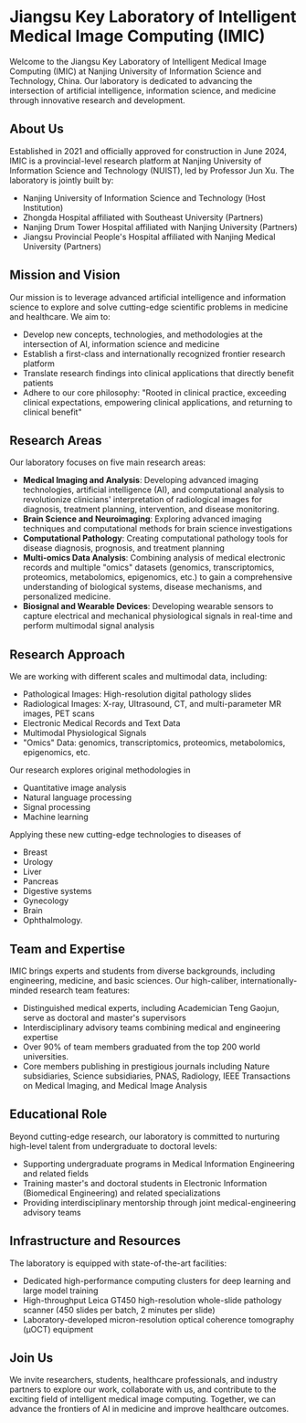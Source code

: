 # Jiangsu Key Laboratory of Intelligent Medical Image Computing (IMIC)

Welcome to the Jiangsu Key Laboratory of Intelligent Medical Image Computing (IMIC) at Nanjing University of Information Science and Technology, China. Our laboratory is dedicated to advancing the intersection of artificial intelligence, information science, and medicine through innovative research and development.

## **About Us**

Established in 2021 and officially approved for construction in June 2024, IMIC is a provincial-level research platform at Nanjing University of Information Science and Technology (NUIST), led by Professor Jun Xu. The laboratory is jointly built by:

- Nanjing University of Information Science and Technology (Host Institution)
- Zhongda Hospital affiliated with Southeast University  (Partners)
- Nanjing Drum Tower Hospital affiliated with Nanjing University (Partners)
- Jiangsu Provincial People's Hospital affiliated with Nanjing Medical University (Partners)

## **Mission and Vision**

Our mission is to leverage advanced artificial intelligence and information science to explore and solve cutting-edge scientific problems in medicine and healthcare. We aim to:

- Develop new concepts, technologies, and methodologies at the intersection of AI, information science and medicine
- Establish a first-class and internationally recognized frontier research platform
- Translate research findings into clinical applications that directly benefit patients
- Adhere to our core philosophy: "Rooted in clinical practice, exceeding clinical expectations, empowering clinical applications, and returning to clinical benefit"

## **Research Areas**

Our laboratory focuses on five main research areas:

- **Medical Imaging and Analysis**: Developing advanced imaging technologies, artificial intelligence (AI), and computational analysis to revolutionize clinicians' interpretation of radiological images for diagnosis, treatment planning, intervention, and disease monitoring. 
- **Brain Science and Neuroimaging**: Exploring advanced imaging techniques and computational methods for brain science investigations
- **Computational Pathology**: Creating computational pathology tools for disease diagnosis, prognosis, and treatment planning
- **Multi-omics Data Analysis**: Combining analysis of medical electronic records and multiple "omics" datasets (genomics, transcriptomics, proteomics, metabolomics, epigenomics, etc.) to gain a comprehensive understanding of biological systems, disease mechanisms, and personalized medicine.
- **Biosignal and Wearable Devices**: Developing wearable sensors to capture electrical and mechanical physiological signals in real-time and perform multimodal signal analysis

## **Research Approach**

We are working with different scales and multimodal data, including:

- Pathological Images: High-resolution digital pathology slides
- Radiological Images: X-ray, Ultrasound, CT, and multi-parameter MR images, PET scans
- Electronic Medical Records and Text Data 
- Multimodal Physiological Signals
- "Omics" Data: genomics, transcriptomics, proteomics, metabolomics, epigenomics, etc.

Our research explores original methodologies in

- Quantitative image analysis
- Natural language processing
- Signal processing
- Machine learning

Applying these new cutting-edge technologies to diseases of 
- Breast
- Urology
- Liver
- Pancreas
- Digestive systems
- Gynecology
- Brain
- Ophthalmology.

## **Team and Expertise**

IMIC brings experts and students from diverse backgrounds, including engineering, medicine, and basic sciences. Our high-caliber, internationally-minded research team features:

- Distinguished medical experts, including Academician Teng Gaojun, serve as doctoral and master's supervisors
- Interdisciplinary advisory teams combining medical and engineering expertise
- Over 90% of team members graduated from the top 200 world universities.
- Core members publishing in prestigious journals including Nature subsidiaries, Science subsidiaries, PNAS, Radiology, IEEE Transactions on Medical Imaging, and Medical Image Analysis

## **Educational Role**

Beyond cutting-edge research, our laboratory is committed to nurturing high-level talent from undergraduate to doctoral levels:

- Supporting undergraduate programs in Medical Information Engineering and related fields
- Training master's and doctoral students in Electronic Information (Biomedical Engineering) and related specializations
- Providing interdisciplinary mentorship through joint medical-engineering advisory teams

## **Infrastructure and Resources**

The laboratory is equipped with state-of-the-art facilities:

- Dedicated high-performance computing clusters for deep learning and large model training
- High-throughput Leica GT450 high-resolution whole-slide pathology scanner (450 slides per batch, 2 minutes per slide)
- Laboratory-developed micron-resolution optical coherence tomography (μOCT) equipment

## **Join Us**

We invite researchers, students, healthcare professionals, and industry partners to explore our work, collaborate with us, and contribute to the exciting field of intelligent medical image computing. Together, we can advance the frontiers of AI in medicine and improve healthcare outcomes.
